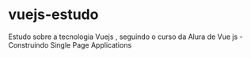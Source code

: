 # vuejs-estudo
Estudo sobre a tecnologia Vuejs , seguindo o curso da Alura de Vue js - Construindo Single Page Applications
